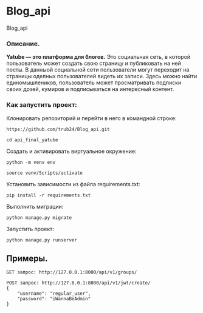 # Blog_api
Blog_api
### Описание.
**Yatube — это платформа для блогов.**
Это социальная сеть, в которой пользователь может создать свою страницу и публиковать на ней посты.
В данныой социальной сети пользователи могут переходит на страницы оделных пользователей видеть их записи.
Здесь можно найти единомышлеников, пользователь может просматривать подписки своих дрзей, кумиров и подписываться на интересный контент.
### Как запустить проект:

Клонировать репозиторий и перейти в него в командной строке:

```
https://github.com/trub24/Blog_api.git
```

```
cd api_final_yatube
```

Cоздать и активировать виртуальное окружение:

```
python -m venv env
```

```
source venv/Scripts/activate
```

Установить зависимости из файла requirements.txt:

```
pip install -r requirements.txt
```

Выполнить миграции:

```
python manage.py migrate
```

Запустить проект:

```
python manage.py runserver
```
## Примеры. 
 
```
GET запрос: http://127.0.0.1:8000/api/v1/groups/
``` 

```
POST запрос: http://127.0.0.1:8000/api/v1/jwt/create/
{
    "username": "regular_user",
    "password": "iWannaBeAdmin"
}
``` 
